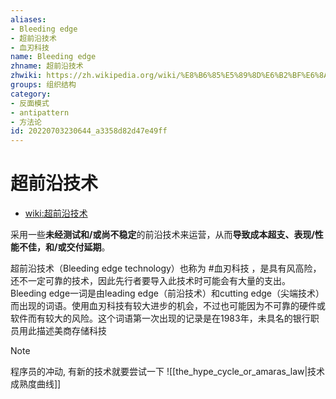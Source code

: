 ```yaml
---
aliases:
- Bleeding edge
- 超前沿技术
- 血刃科技
name: Bleeding edge
zhname: 超前沿技术
zhwiki: https://zh.wikipedia.org/wiki/%E8%B6%85%E5%89%8D%E6%B2%BF%E6%8A%80%E8%A1%93
groups: 组织结构
category:
- 反面模式
- antipattern
- 方法论
id: 20220703230644_a3358d82d47e49ff
---
```


# 超前沿技术

* [wiki:超前沿技术](https://zh.wikipedia.org/wiki/%E8%B6%85%E5%89%8D%E6%B2%BF%E6%8A%80%E8%A1%93)

采用一些**未经测试和/或尚不稳定**的前沿技术来运营，从而**导致成本超支、表现/性能不佳，和/或交付延期**。

超前沿技术（Bleeding edge technology）也称为 #血刃科技 ，是具有风高险，还不一定可靠的技术，因此先行者要导入此技术时可能会有大量的支出。Bleeding edge一词是由leading edge（前沿技术）和cutting edge（尖端技术）而出现的词语。使用血刃科技有较大进步的机会，不过也可能因为不可靠的硬件或软件而有较大的风险。这个词语第一次出现的记录是在1983年，未具名的银行职员用此描述美商存储科技

> [!NOTE]
> 程序员的冲动, 有新的技术就要尝试一下
> ![[the_hype_cycle_or_amaras_law|技术成熟度曲线]]